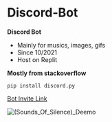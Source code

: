 # Discord-Bot
**Discord Bot** 
- Mainly for musics, images, gifs
- Since 10/2021
- Host on Replit


**Mostly from stackoverflow**

```
pip install discord.py
```

[Bot Invite Link](https://discord.com/api/oauth2/authorize?client_id=901031889001922571&permissions=1099514817536&scope=bot)

![(Sounds_Of_Silence)_Deemo](https://user-images.githubusercontent.com/125486711/219965076-e792e387-04ec-45dc-924d-ad0c615233d7.png)

